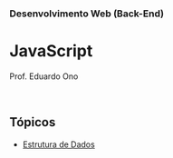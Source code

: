 ### Desenvolvimento Web (Back-End)

# JavaScript

Prof. Eduardo Ono

<br>

## Tópicos

* [Estrutura de Dados](estrutura-de-dados.md)

<br>
